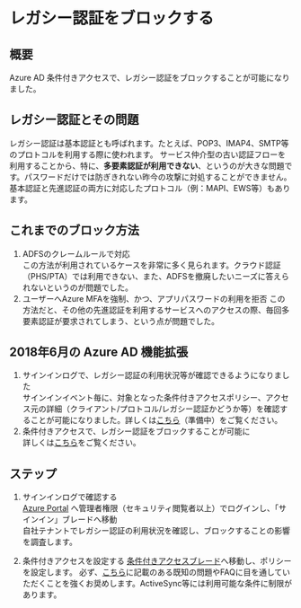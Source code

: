 # レガシー認証をブロックする

## 概要
Azure AD 条件付きアクセスで、レガシー認証をブロックすることが可能になりました。


## レガシー認証とその問題
レガシー認証は基本認証とも呼ばれます。たとえば、POP3、IMAP4、SMTP等のプロトコルを利用する際に使われます。
サービス仲介型の古い認証フローを利用することから、特に、**多要素認証が利用できない**、というのが大きな問題です。パスワードだけでは防ぎきれない昨今の攻撃に対処することができません。
基本認証と先進認証の両方に対応したプロトコル（例：MAPI、EWS等）もあります。


## これまでのブロック方法
1. ADFSのクレームルールで対応  
この方法が利用されているケースを非常に多く見られます。クラウド認証（PHS/PTA）では利用できない、また、ADFSを撤廃したいニーズに答えられないというのが問題でした。
2. ユーザーへAzure MFAを強制、かつ、アプリパスワードの利用を拒否
この方法だと、その他の先進認証を利用するサービスへのアクセスの際、毎回多要素認証が要求されてしまう、という点が問題でした。

## 2018年6月の Azure AD 機能拡張
1. サインインログで、レガシー認証の利用状況等が確認できるようになりました  
サインインイベント毎に、対象となった条件付きアクセスポリシー、アクセス元の詳細（クライアント/プロトコル/レガシー認証かどうか等）を確認することが可能になりました。詳しくは[こちら](#)（準備中）をご覧ください。
2. 条件付きアクセスで、レガシー認証をブロックすることが可能に  
詳しくは[こちら](https://docs.microsoft.com/ja-jp/azure/active-directory/active-directory-conditional-access-conditions#legacy-authentication)をご覧ください。


## ステップ
1. サインインログで確認する  
[Azure Portal](https://portal.azure.com/#blade/Microsoft_AAD_IAM/ActiveDirectoryMenuBlade/SignIns) へ管理者権限（セキュリティ閲覧者以上）でログインし、「サインイン」ブレードへ移動  
自社テナントでレガシー認証の利用状況を確認し、ブロックすることの影響を調査します。

2. 条件付きアクセスを設定する
[条件付きアクセスブレード](https://portal.azure.com/#blade/Microsoft_AAD_IAM/ConditionalAccessBlade/Policies)へ移動し、ポリシーを設定します。
必ず、[こちら](https://docs.microsoft.com/ja-jp/azure/active-directory/active-directory-conditional-access-conditions#legacy-authentication)に記載のある既知の問題やFAQに目を通していただくことを強くお奨めします。ActiveSync等には利用可能な条件に制限があります。

<!--
## レガシー認証を悪用した攻撃とその対策
Azure AD 条件付きアクセスの他にも、防御策として適したものがいくつかあります。

クラウド認証のケース
|認証フロー|攻撃|防御策|備考|
|---|---|---|---|
|1. メールクライアントがExOへU/Pを送る|攻撃者はブルートフォースやパスワードスプレー攻撃で使えるU/Pを検証する|[ExOで基本認証を無効にする](https://support.office.com/ja-jp/article/disable-basic-authentication-in-exchange-online-bba2059a-7242-41d0-bb3f-baaf7ec1abd7)|備考|
|2. ExOがAzure ADへU/Pを送る|攻撃者はブルートフォースやパスワードスプレー攻撃で使えるU/Pを検証する|スマートロックアウト (Azure ADの基本機能)|備考|
|3. Azure ADがExOへ認証結果を返す|攻撃者は正しいU/Pでデータ（アドレス帳等）を盗む|New Azure AD CA|備考|
|||[ExO Client Access Rule](https://technet.microsoft.com/ja-jp/library/mt842508(v=exchg.150).aspx)|備考|


フェデレーション（ADFS等）認証のケース
|認証フロー|攻撃|防御策|備考|
|---|---|---|---|
|1. メールクライアントがExOへU/Pを送る|攻撃者はブルートフォースやパスワードスプレー攻撃で使えるU/Pを検証する|[ExOで基本認証を無効にする](https://support.office.com/ja-jp/article/disable-basic-authentication-in-exchange-online-bba2059a-7242-41d0-bb3f-baaf7ec1abd7)|備考|
|2. ExOがIdPへU/Pを送る|攻撃者はブルートフォースやパスワードスプレー攻撃で使えるU/Pを検証する|スマートロックアウト (Azure ADの基本機能)|備考|
|3. Azure ADがExOへ認証結果を返す|攻撃者は正しいU/Pでデータ（アドレス帳等）を盗む|New Azure AD CA|備考|
|||[ExO Client Access Rule](https://technet.microsoft.com/ja-jp/library/mt842508(v=exchg.150).aspx)|備考|

U/P: Username/Password  
ExO: Exchange Online
-->
